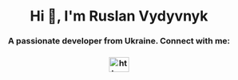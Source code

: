 <h1 align="center">Hi 👋, I'm Ruslan Vydyvnyk</h1>
<h3 align="center">A passionate developer from Ukraine. Connect with me:</h3>
<h3 align="center">
<a href="https://www.linkedin.com/in/ruslan-vydyvnyk/" target="blank"><img align="center" src="https://raw.githubusercontent.com/rahuldkjain/github-profile-readme-generator/master/src/images/icons/Social/linked-in-alt.svg" alt="https://www.linkedin.com/in/ruslan-vydyvnyk/" height="30" width="40" /></a>
</h3>




